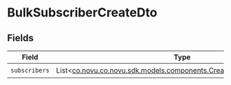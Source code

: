 # BulkSubscriberCreateDto


## Fields

| Field                                                                                                                           | Type                                                                                                                            | Required                                                                                                                        | Description                                                                                                                     |
| ------------------------------------------------------------------------------------------------------------------------------- | ------------------------------------------------------------------------------------------------------------------------------- | ------------------------------------------------------------------------------------------------------------------------------- | ------------------------------------------------------------------------------------------------------------------------------- |
| `subscribers`                                                                                                                   | List<[co.novu.co.novu.sdk.models.components.CreateSubscriberRequestDto](../../models/components/CreateSubscriberRequestDto.md)> | :heavy_check_mark:                                                                                                              | N/A                                                                                                                             |